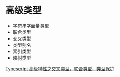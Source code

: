 # 高级类型

-   字符串字面量类型
-   联合类型
-   交叉类型
-   类型别名
-   索引类型
-   映射类型

[Typescript 高级特性之交叉类型，联合类型，类型保护](https://blog.csdn.net/baidu_28196435/article/details/89707673)
